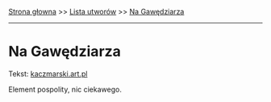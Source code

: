 [Strona głowna](../index.md) >> [Lista utworów](../list.md) >> [Na Gawędziarza](314.md)

---

# Na Gawędziarza

Tekst: [kaczmarski.art.pl](https://www.kaczmarski.art.pl/tworczosc/wiersze/na-gawedziarza/)

Element pospolity, nic ciekawego.